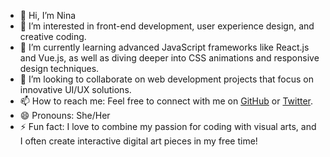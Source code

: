 - 👋 Hi, I’m Nina
- 👀 I’m interested in front-end development, user experience design, and creative coding.
- 🌱 I’m currently learning advanced JavaScript frameworks like React.js and Vue.js, as well as diving deeper into CSS animations and responsive design techniques.
- 💞️ I’m looking to collaborate on web development projects that focus on innovative UI/UX solutions.
- 📫 How to reach me: Feel free to connect with me on [GitHub](https://github.com/nesralatut) or [Twitter](https://twitter.com/nesralatut).
- 😄 Pronouns: She/Her
- ⚡ Fun fact: I love to combine my passion for coding with visual arts, and I often create interactive digital art pieces in my free time!

<!---
nesralatut/nesralatut is a ✨ special ✨ repository because its `README.md` (this file) appears on your GitHub profile.
You can click the Preview link to take a look at your changes.
--->
